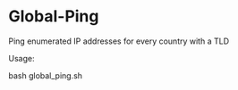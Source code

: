# Global-Ping
Ping enumerated IP addresses for every country with a TLD 

Usage:

bash global_ping.sh
